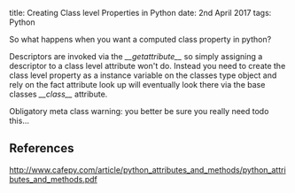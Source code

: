 title: Creating Class level Properties in Python 
date: 2nd April 2017
tags: Python

So what happens when you want a computed class property in python? 

Descriptors are invoked via the _\_\_getattribute\_\__ so simply assigning a descriptor to a class level attribute won't do. Instead you need to create the class level property as a instance variable on the classes type object and rely on the fact attribute look up will eventually look there via the base classes _\_\_class\_\__ attribute.

<script src="https://gist.github.com/ash30/08ab5a96d7cfb8d5c8fad58ffea93970.js"></script>

Obligatory meta class warning: you better be sure you really need todo this...

## References
http://www.cafepy.com/article/python_attributes_and_methods/python_attributes_and_methods.pdf


